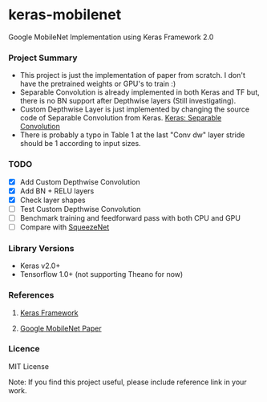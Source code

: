 # keras-mobilenet
Google MobileNet Implementation using Keras Framework 2.0


### Project Summary

- This project is just the implementation of paper from scratch. I don't have the pretrained weights or GPU's to train :)
- Separable Convolution is already implemented in both Keras and TF but, there is no BN support after Depthwise layers (Still investigating).
- Custom Depthwise Layer is just implemented by changing the source code of Separable Convolution from Keras. [Keras: Separable Convolution](https://github.com/fchollet/keras/blob/master/keras/layers/convolutional.py#L806)
- There is probably a typo in Table 1 at the last "Conv dw" layer stride should be 1 according to input sizes.

### TODO
- [x] Add Custom Depthwise Convolution
- [x] Add BN + RELU layers
- [x] Check layer shapes
- [ ] Test Custom Depthwise Convolution
- [ ] Benchmark training and feedforward pass with both CPU and GPU
- [ ] Compare with [SqueezeNet](https://github.com/rcmalli/keras-squeezenet)

### Library Versions

- Keras v2.0+
- Tensorflow 1.0+ (not supporting Theano for now)



### References

1) [Keras Framework](www.keras.io)

2) [Google MobileNet Paper](https://arxiv.org/pdf/1704.04861.pdf)


### Licence 

MIT License 

Note: If you find this project useful, please include reference link in your work.
